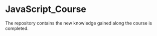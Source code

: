 # JavaScript_Course
The repository contains the new knowledge gained along the course is completed.
